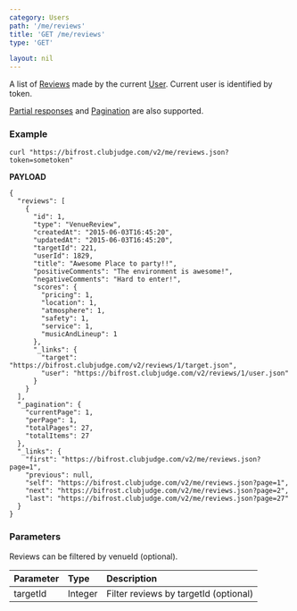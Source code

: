 ```yaml
---
category: Users
path: '/me/reviews'
title: 'GET /me/reviews'
type: 'GET'

layout: nil
---
```


A list of [Reviews](#/review-model) made by the current [User](#/user-model). Current user is identified by token.

[Partial responses](#/partial-responses) and [Pagination](#/pagination) are also supported.

### Example

```
curl "https://bifrost.clubjudge.com/v2/me/reviews.json?token=sometoken"
```

**PAYLOAD**

```
{
  "reviews": [
    {
      "id": 1,
      "type": "VenueReview",
      "createdAt": "2015-06-03T16:45:20",
      "updatedAt": "2015-06-03T16:45:20",
      "targetId": 221,
      "userId": 1829,
      "title": "Awesome Place to party!!",
      "positiveComments": "The environment is awesome!",
      "negativeComments": "Hard to enter!",
      "scores": {
        "pricing": 1,
        "location": 1,
        "atmosphere": 1,
        "safety": 1,
        "service": 1,
        "musicAndLineup": 1
      },
      "_links": {
        "target": "https://bifrost.clubjudge.com/v2/reviews/1/target.json",
        "user": "https://bifrost.clubjudge.com/v2/reviews/1/user.json"
      }
    }
  ],
  "_pagination": {
    "currentPage": 1,
    "perPage": 1,
    "totalPages": 27,
    "totalItems": 27
  },
  "_links": {
    "first": "https://bifrost.clubjudge.com/v2/me/reviews.json?page=1",
    "previous": null,
    "self": "https://bifrost.clubjudge.com/v2/me/reviews.json?page=1",
    "next": "https://bifrost.clubjudge.com/v2/me/reviews.json?page=2",
    "last": "https://bifrost.clubjudge.com/v2/me/reviews.json?page=27"
  }
}
```

### Parameters

Reviews can be filtered by venueId (optional).

| Parameter  |   Type  |                 Description                  |
| :--------- | :------ | :------------------------------------------- |
| targetId    | Integer | Filter reviews by targetId (optional)     |
